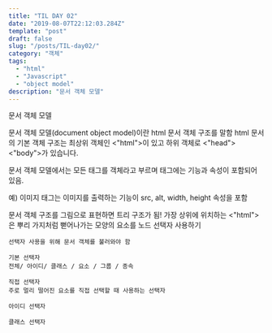 ```yaml
---
title: "TIL DAY 02"
date: "2019-08-07T22:12:03.284Z"
template: "post"
draft: false
slug: "/posts/TIL-day02/"
category: "객체"
tags:
  - "html"
  - "Javascript"
  - "object model"
description: "문서 객체 모델"
---
```


문서 객체 모델

문서 객체 모델(document object model)이란 html 문서 객체 구조를 말함
html 문서의 기본 객체 구조는 최상위 객체인 <"html">이 있고 하위 객체로 <"head"> <"body">가 있습니다.

문서 객체 모델에서는 모든 태그를 객체라고 부르며 태그에는 기능과 속성이 포함되어 있음.

예) 이미지 태그는 이미지를 출력하는 기능이 src, alt, width, height 속성을 포함

문서 객체 구조를 그림으로 표현하면 트리 구조가 됨!
가장 상위에 위치하는 <"html">은 뿌리
가지처럼 뻗어나가는 모양의 요소를 노드
선택자 사용하기

    선택자 사용을 위해 문서 객체를 불러와야 함

    기본 선택자
    전체/ 아이디/ 클래스 / 요소 / 그룹 / 종속

    직접 선택자
    주로 멀리 떨어진 요소를 직접 선택할 때 사용하는 선택자

    아이디 선택자

    클래스 선택자

